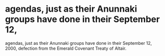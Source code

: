 # agendas, just as their Anunnaki groups have done in their September 12,

agendas, just as their Anunnaki groups have done in their September 12,
2000, defection from the Emerald Covenant Treaty of Altair.